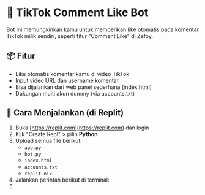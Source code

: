 # 🤖 TikTok Comment Like Bot

Bot ini memungkinkan kamu untuk memberikan like otomatis pada komentar TikTok milik sendiri, seperti fitur "Comment Like" di Zefoy.

## 📦 Fitur

- Like otomatis komentar kamu di video TikTok
- Input video URL dan username komentar
- Bisa dijalankan dari web panel sederhana (index.html)
- Dukungan multi akun dummy (via accounts.txt)

## 🚀 Cara Menjalankan (di Replit)

1. Buka [https://replit.com](https://replit.com) dan login
2. Klik "Create Repl" > pilih **Python**
3. Upload semua file berikut:
   - `app.py`
   - `bot.py`
   - `index.html`
   - `accounts.txt`
   - `replit.nix`
4. Jalankan perintah berikut di terminal:
5. 
